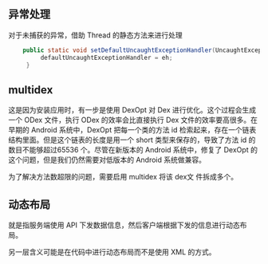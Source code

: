 
## 异常处理

对于未捕获的异常，借助 Thread 的静态方法来进行处理

```java
    public static void setDefaultUncaughtExceptionHandler(UncaughtExceptionHandler eh) {
         defaultUncaughtExceptionHandler = eh;
     }
```

## multidex

这是因为安装应用时，有一步是使用 DexOpt 对 Dex 进行优化。这个过程会生成一个 ODex 文件，执行 ODex 的效率会比直接执行 Dex 文件的效率要高很多。在早期的 Android 系统中，DexOpt 把每一个类的方法 id 检索起来，存在一个链表结构里面。但是这个链表的长度是用一个 short 类型来保存的，导致了方法 id 的数目不能够超过65536 个。尽管在新版本的 Android 系统中，修复了 DexOpt 的这个问题，但是我们仍然需要对低版本的 Android 系统做兼容。

为了解决方法数超限的问题，需要启用 multidex 将该 dex文 件拆成多个。

## 动态布局

就是指服务端使用 API 下发数据信息，然后客户端根据下发的信息进行动态布局。

另一层含义可能是在代码中进行动态布局而不是使用 XML 的方式。




